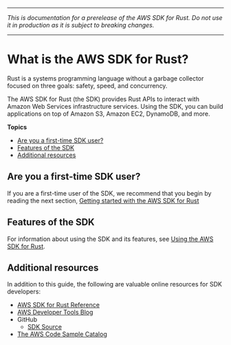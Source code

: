 --------

 *This is documentation for a prerelease of the AWS SDK for Rust\. Do not use it in production as it is subject to breaking changes\.* 

--------

# What is the AWS SDK for Rust?<a name="what-is-sdk"></a>

Rust is a systems programming language without a garbage collector focused on three goals: safety, speed, and concurrency\.

The AWS SDK for Rust \(the SDK\) provides Rust APIs to interact with Amazon Web Services infrastructure services\. Using the SDK, you can build applications on top of Amazon S3, Amazon EC2, DynamoDB, and more\.

**Topics**
+ [Are you a first\-time SDK user?](#first-time-user)
+ [Features of the SDK](#servicename-feature-overview)
+ [Additional resources](#additional-resources)

## Are you a first\-time SDK user?<a name="first-time-user"></a>

If you are a first\-time user of the SDK, we recommend that you begin by reading the next section, [Getting started with the AWS SDK for Rust](getting-started.md) 

## Features of the SDK<a name="servicename-feature-overview"></a>

For information about using the SDK and its features, see [Using the AWS SDK for Rust](using.md)\.

## Additional resources<a name="additional-resources"></a>

In addition to this guide, the following are valuable online resources for SDK developers:
+  [AWS SDK for Rust Reference](https://awslabs.github.io/aws-sdk-rust/) 
+ [AWS Developer Tools Blog](https://aws.amazon.com/blogs/developer/)
+ GitHub
  +  [SDK Source](https://github.com/awslabs/aws-sdk-rust) 
+ [The AWS Code Sample Catalog](http://docs.aws.amazon.com/code-samples/latest/catalog/)